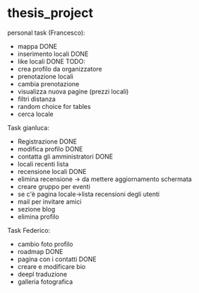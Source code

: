 # thesis_project

personal task (Francesco): 
- mappa DONE 
- inserimento locali DONE
- like locali DONE 
TODO:  
- crea profilo da organizzatore 
- prenotazione locali
- cambia prenotazione
- visualizza nuova pagine (prezzi locali)
- filtri distanza 
- random choice for tables
- cerca locale

Task gianluca:
- Registrazione DONE
- modifica profilo DONE
- contatta gli amministratori DONE
- locali recenti lista
- recensione locali DONE
- elimina recensione -> da mettere aggiornamento schermata
- creare gruppo per eventi
- se c'è pagina locale->lista recensioni degli utenti
- mail per invitare amici
- sezione blog
- elimina profilo


Task Federico:
- cambio foto profilo
- roadmap DONE
- pagina con i contatti DONE
- creare e modificare bio
- deepl traduzione
- galleria fotografica
